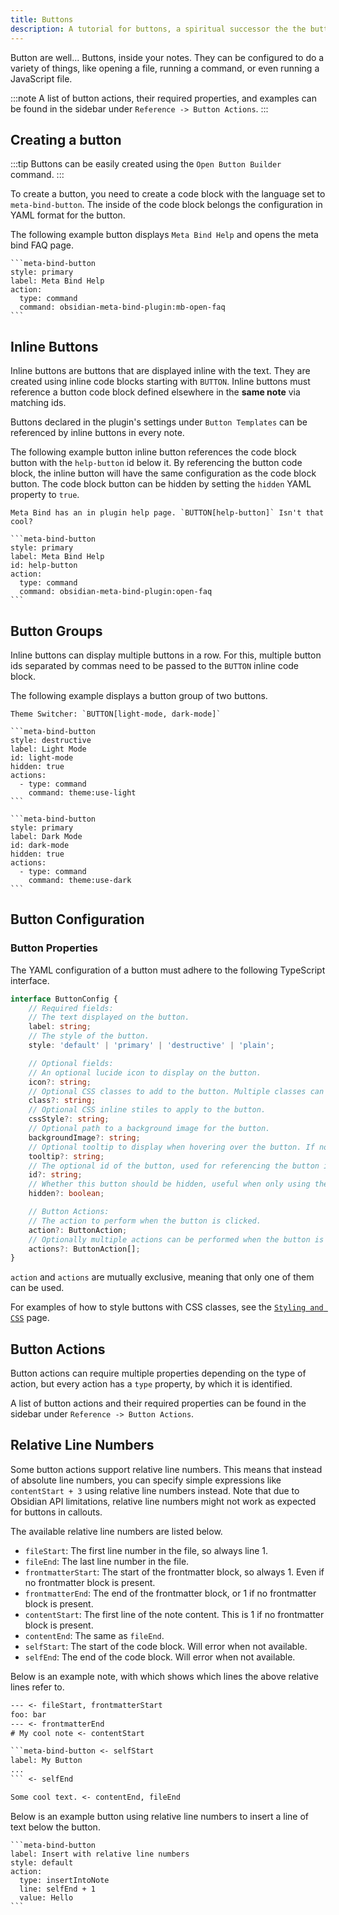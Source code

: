 ```yaml
---
title: Buttons
description: A tutorial for buttons, a spiritual successor the the buttons plugin.
---
```


Button are well... Buttons, inside your notes.
They can be configured to do a variety of things, like opening a file, running a command, or even running a JavaScript file.

:::note
A list of button actions, their required properties, and examples can be found in the sidebar under `Reference -> Button Actions`.
:::

## Creating a button

:::tip
Buttons can be easily created using the `Open Button Builder` command.
:::

To create a button, you need to create a code block with the language set to `meta-bind-button`.
The inside of the code block belongs the configuration in YAML format for the button.

The following example button displays `Meta Bind Help` and opens the meta bind FAQ page.

````custom_markdown
```meta-bind-button
style: primary
label: Meta Bind Help
action:
  type: command
  command: obsidian-meta-bind-plugin:mb-open-faq
```
````

## Inline Buttons

Inline buttons are buttons that are displayed inline with the text.
They are created using inline code blocks starting with `BUTTON`.
Inline buttons must reference a button code block defined elsewhere in the **same note** via matching ids.

Buttons declared in the plugin's settings under `Button Templates` can be referenced by inline buttons in every note.

The following example button inline button references the code block button with the `help-button` id below it.
By referencing the button code block, the inline button will have the same configuration as the code block button.
The code block button can be hidden by setting the `hidden` YAML property to `true`.

````custom_markdown "BUTTON[help-button]" {6}
Meta Bind has an in plugin help page. `BUTTON[help-button]` Isn't that cool?

```meta-bind-button
style: primary
label: Meta Bind Help
id: help-button
action:
  type: command
  command: obsidian-meta-bind-plugin:open-faq
```
````

## Button Groups

Inline buttons can display multiple buttons in a row.
For this, multiple button ids separated by commas need to be passed to the `BUTTON` inline code block.

The following example displays a button group of two buttons.

````custom_markdown "BUTTON[light-mode, dark-mode]" {6-7, 16-17}
Theme Switcher: `BUTTON[light-mode, dark-mode]`

```meta-bind-button
style: destructive
label: Light Mode
id: light-mode
hidden: true
actions:
  - type: command
    command: theme:use-light
```

```meta-bind-button
style: primary
label: Dark Mode
id: dark-mode
hidden: true
actions:
  - type: command
    command: theme:use-dark
```
````

## Button Configuration

### Button Properties

The YAML configuration of a button must adhere to the following TypeScript interface.

```ts wrap
interface ButtonConfig {
	// Required fields:
	// The text displayed on the button.
	label: string;
	// The style of the button.
	style: 'default' | 'primary' | 'destructive' | 'plain';

	// Optional fields:
	// An optional lucide icon to display on the button.
	icon?: string;
	// Optional CSS classes to add to the button. Multiple classes can be separated by spaces.
	class?: string;
	// Optional CSS inline stiles to apply to the button.
	cssStyle?: string;
	// Optional path to a background image for the button.
	backgroundImage?: string;
	// Optional tooltip to display when hovering over the button. If not set, the label is used.
	tooltip?: string;
	// The optional id of the button, used for referencing the button in inline buttons.
	id?: string;
	// Whether this button should be hidden, useful when only using the button in inline buttons.
	hidden?: boolean;

	// Button Actions:
	// The action to perform when the button is clicked.
	action?: ButtonAction;
	// Optionally multiple actions can be performed when the button is clicked.
	actions?: ButtonAction[];
}
```

`action` and `actions` are mutually exclusive, meaning that only one of them can be used.

For examples of how to style buttons with CSS classes, see the [`Styling and CSS`](/obsidian-meta-bind-plugin-docs/guides/stylingandcss/#button-styling-example) page.

## Button Actions

Button actions can require multiple properties depending on the type of action, but every action has a `type` property, by which it is identified.

A list of button actions and their required properties can be found in the sidebar under `Reference -> Button Actions`.

## Relative Line Numbers

Some button actions support relative line numbers.
This means that instead of absolute line numbers, you can specify simple expressions like `contentStart + 3` using relative line numbers instead.
Note that due to Obsidian API limitations, relative line numbers might not work as expected for buttons in callouts.

The available relative line numbers are listed below.

- `fileStart`: The first line number in the file, so always line 1.
- `fileEnd`: The last line number in the file.
- `frontmatterStart`: The start of the frontmatter block, so always 1. Even if no frontmatter block is present.
- `frontmatterEnd`: The end of the frontmatter block, or 1 if no frontmatter block is present.
- `contentStart`: The first line of the note content. This is 1 if no frontmatter block is present.
- `contentEnd`: The same as `fileEnd`.
- `selfStart`: The start of the code block. Will error when not available.
- `selfEnd`: The end of the code block. Will error when not available.

Below is an example note, with which shows which lines the above relative lines refer to.

````txt "<-"
--- <- fileStart, frontmatterStart
foo: bar
--- <- frontmatterEnd
# My cool note <- contentStart

```meta-bind-button <- selfStart
label: My Button
...
``` <- selfEnd

Some cool text. <- contentEnd, fileEnd
````

Below is an example button using relative line numbers to insert a line of text below the button.

````custom_markdown
```meta-bind-button
label: Insert with relative line numbers
style: default
action:
  type: insertIntoNote
  line: selfEnd + 1
  value: Hello
```
````
